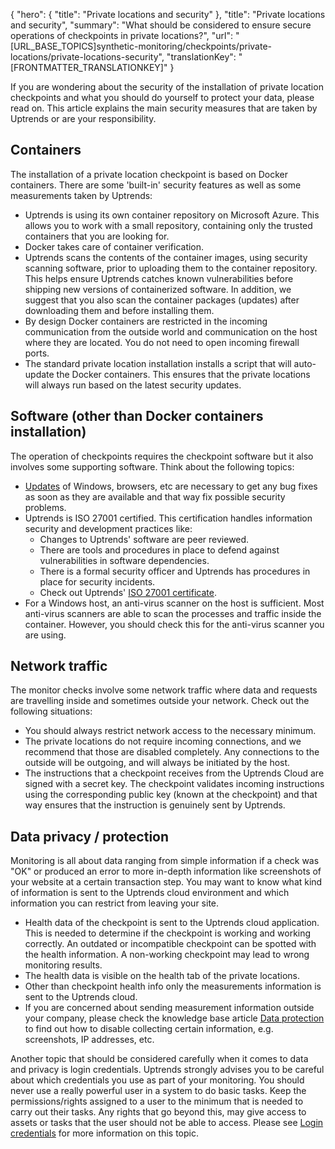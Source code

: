 {
  "hero": {
    "title": "Private locations and security"
  },
  "title": "Private locations and security",
  "summary": "What should be considered to ensure secure operations of checkpoints in private locations?",
  "url": "[URL_BASE_TOPICS]synthetic-monitoring/checkpoints/private-locations/private-locations-security",
  "translationKey": "[FRONTMATTER_TRANSLATIONKEY]"
}

If you are wondering about the security of the installation of private location checkpoints and what you should do yourself to protect your data, please read on. This article explains the main security measures that are taken by Uptrends or are your responsibility. 

## Containers 

The installation of a private location checkpoint is based on Docker containers. There are some 'built-in' security features as well as some measurements taken by Uptrends:

- Uptrends is using its own container repository on Microsoft Azure. This allows you to work with a small repository, containing only the trusted containers that you are looking for. 
- Docker takes care of container verification.
- Uptrends scans the contents of the container images, using security scanning software, prior to uploading them to the container repository. This helps ensure Uptrends catches known vulnerabilities before shipping new versions of containerized software. In addition, we suggest that you also scan the container packages (updates) after downloading them and before installing them.
- By design Docker containers are restricted in the incoming communication from the outside world and communication on the host where they are located. You do not need to open incoming firewall ports. 
- The standard private location installation installs a script that will auto-update the Docker containers. This ensures that the private locations will always run based on the latest security updates. 

## Software (other than Docker containers installation)

The operation of checkpoints requires the checkpoint software but it also involves some supporting software. Think about the following topics:

- [Updates]([LINK_URL_1]) of Windows, browsers, etc are necessary to get any bug fixes as soon as they are available and that way fix possible security problems.
- Uptrends is ISO 27001 certified. This certification handles information security and development practices like:
  - Changes to Uptrends' software are peer reviewed.
  - There are tools and procedures in place to defend against vulnerabilities in software dependencies.
  - There is a formal security officer and Uptrends has procedures in place for security incidents. 
  - Check out Uptrends' [ISO 27001 certificate]([LINK_URL_2]).
- For a Windows host, an anti-virus scanner on the host is sufficient. Most anti-virus scanners are able to scan the processes and traffic inside the container. However, you should check this for the anti-virus scanner you are using.

## Network traffic 

The monitor checks involve some network traffic where data and requests are travelling inside and sometimes outside your network. Check out the following situations:

- You should always restrict network access to the necessary minimum. 
- The private locations do not require incoming connections, and we recommend that those are disabled completely. Any connections to the outside will be outgoing, and will always be initiated by the host. 
- The instructions that a checkpoint receives from the Uptrends Cloud are signed with a secret key. The checkpoint validates incoming instructions using the corresponding public key (known at the checkpoint) and that way ensures that the instruction is genuinely sent by Uptrends.

## Data privacy / protection

Monitoring is all about data ranging from simple information if a check was "OK" or produced an error to more in-depth information like screenshots of your website at a certain transaction step. You may want to know what kind of information is sent to the Uptrends cloud environment and which information you can restrict from leaving your site.

- Health data of the checkpoint is sent to the Uptrends cloud application. This is needed to determine if the checkpoint is working and working correctly. An outdated or incompatible checkpoint can be spotted with the health information. A non-working checkpoint may lead to wrong monitoring results. 
- The health data is visible on the health tab of the private locations.
- Other than checkpoint health info only the measurements information is sent to the Uptrends cloud.
- If you are concerned about sending measurement information outside your company, please check the knowledge base article [Data protection]([LINK_URL_3]) to find out how to disable collecting certain information, e.g. screenshots, IP addresses, etc.

Another topic that should be considered carefully when it comes to data and privacy is login credentials. Uptrends strongly advises you to be careful about which credentials you use as part of your monitoring. You should never use a really powerful user in a system to do basic tasks. Keep the permissions/rights assigned to a user to the minimum that is needed to carry out their tasks. Any rights that go beyond this, may give access to assets or tasks that the user should not be able to access. Please see  [Login credentials]([LINK_URL_4]) for more information on this topic. 
